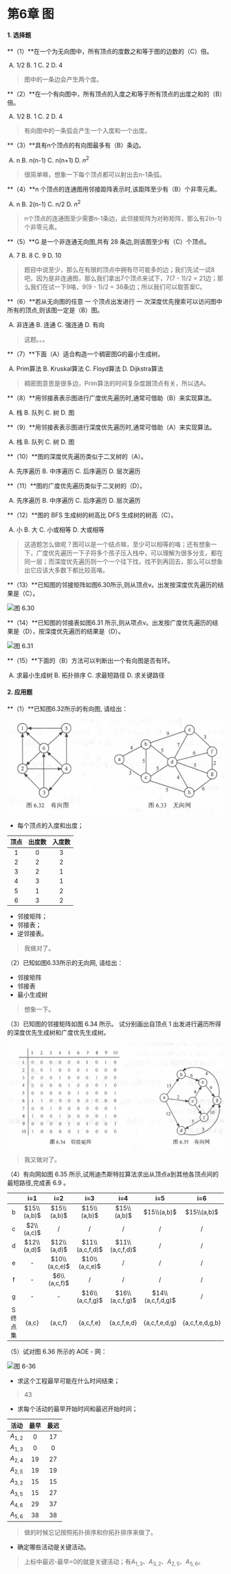 # 第6章	图



#### 1. 选择题

**（1）**在一个为无向图中，所有顶点的度数之和等于图的边数的（C）倍。

​	A.	1/2				B.	1				C.	2				D.	4

> 图中的一条边会产生两个度。

**（2）**在一个有向图中，所有顶点的入度之和等于所有顶点的出度之和的（B）倍。

​	A.	1/2				B.	1				C.	2				D.	4

> 有向图中的一条弧会产生一个入度和一个出度。

**（3）**具有n个顶点的有向图最多有（B）条边。

​	A.	n					B.	n(n-1)				C.	n(n+1)				D.	$n^2$

> 很简单嘛，想象一下每个顶点都可以射出去n-1条弧。

**（4）**n 个顶点的连通图用邻接距阵表示时,该距阵至少有（B）个非零元素。

​	A.	n					B.	2(n-1)				C.	n/2					D.	$n^2$

> n个顶点的连通图至少需要n-1条边，此邻接矩阵为对称矩阵，那么有2(n-1)个非零元素。

**（5）**G 是一个非连通无向图,共有 28 条边,则该图至少有（C）个顶点。

​	A.	7					B.	8						C.	9						D.	10

> 题目中说至少，那么在有限的顶点中拥有尽可能多的边；我们先试一试8吧，因为是非连通图，那么我们拿出7个顶点来试下，7(7 - 1)/2 = 21边；那么我们在试一下9咯，9(9 - 1)/2 = 36条边；所以我们可以取答案C。

**（6）**若从无向图的任意 一 个顶点出发进行 一 次深度优先搜索可以访问图中所有的顶点,则该图一定是（B）图。

​	A.	非连通				B.	连通				C.	强连通				D.	有向

> 这题。。。

**（7）**下面（A）适合构造一个稠密图G的最小生成树。

​	A.	Prim算法			B.	Kruskal算法				C.	Floyd算法				D.	Dijkstra算法

> 稠密图意思是很多边，Prim算法的时间复杂度跟顶点有关，所以选A。

**（8）**用邻接表表示图进行广度优先遍历时,通常可借助（B）来实现算法。

​	A.	栈						B.	队列							C.	树								D.	图

**（9）**用邻接表表示图进行深度优先遍历时,通常可借助（A）来实现算法。

​	A.	栈						B.	队列							C.	树								D.	图

**（10）**图的深度优先遍历类似于二叉树的（A）。

​	A.	先序遍历			B.	中序遍历			C.	后序遍历				D.	层次遍历

**（11）**图的广度优先遍历类似于二叉树的（D）。

​	A.	先序遍历			B.	中序遍历			C.	后序遍历				D.	层次遍历

**（12）**图的 BFS 生成树的树高比 DFS 生成树的树高（C）。

​	A.	小				B.	大				C.	小或相等				D.	大或相等

> 这道题怎么做呢？图可以是一个结点嘛，至少可以相等的咯；还有想象一下，广度优先遍历一下子将多个孩子压入栈中，可以理解为很多分支，都在同一层；而深度优先遍历则一个一个往下找，找不到再回去，那么可以想象出它应该大多数下都比较高咯。

**（13）**已知图的邻接矩阵如图6.30所示,则从顶点v。出发按深度优先遍历的结果是（C）。

![图 6.30](https://github.com/katoluo/DataStructures/raw/master/chapter_06/images/%E5%9B%BE6-30.png)

**（14）**已知图的邻接表如图6.31 所示,则从项点v。出发按广度优先遍历的结果是（D），按深度优先遍历的结果是（D）。

![图 6.31](https://github.com/katoluo/DataStructures/raw/master/chapter_06/images/%E5%9B%BE6-31.png)

**（15）**下面的（B）方法可以判断出一个有向图是否有环。

​	A.	求最小生成树		B.	拓扑排序		C.	求最短路径		D.	求关键路径 

#### 2. 应用题

**（1）**已知图6.32所示的有向图, 请给出：

![图 6.32](https://github.com/katoluo/DataStructures/raw/master/chapter_06/images/%E5%9B%BE6-32%E5%92%8C33.png)

- 每个顶点的入度和出度；

| 顶点 | 出度数 | 入度数 |
| :--: | :----: | :----: |
|  1   |   0    |   3    |
|  2   |   2    |   2    |
|  3   |   2    |   1    |
|  4   |   3    |   1    |
|  5   |   1    |   2    |
|  6   |   3    |   2    |

- 邻接矩阵；
- 邻接表；
- 逆邻接表。

> 我做对了。

（2）已知如图6.33所示的无向网, 请给出：

- 邻接矩阵
- 邻接表
- 最小生成树

> 想象一下。

（3）已知图的邻接矩阵如图 6.34 所示。 试分别画出自顶点 1 出发进行遍历所得的深度优先生成树和广度优先生成树。

![图 6-34和35](https://github.com/katoluo/DataStructures/raw/master/chapter_06/images/%E5%9B%BE6-34%E5%92%8C35.png)

> 我又做对了。

（4）有向网如图 6.35 所示,试用迪杰斯特拉算法求出从顶点a到其他各顶点间的最短路径,完成表 6.9 。

|          |     i=1     |      i=2      |       i=3       |       i=4       |        i=5        |       i=6       |
| :------: | :---------: | :-----------: | :-------------: | :-------------: | :---------------: | :-------------: |
|    b     | $15\\(a,b)$ |  $15\\(a,b)$  |   $15\\(a,b)$   |   $15\\(a,b)$   |    $15\\(a,b)$    |   $15\\(a,b)$   |
|    c     | $2\\(a,c)$  |       /       |        /        |        /        |         /         |        /        |
|    d     | $12\\(a,d)$ |  $12\\(a,d)$  | $11\\(a,c,f,d)$ | $11\\(a,c,f,d)$ |         /         |        /        |
|    e     |      -      | $10\\(a,c,e)$ |  $10\\(a,c,e)$  |        /        |         /         |        /        |
|    f     |      -      | $6\\(a,c,f)$  |        /        |        /        |         /         |        /        |
|    g     |      -      |       -       | $16\\(a,c,f,g)$ | $16\\(a,c,f,g)$ | $14\\(a,c,f,d,g)$ |        /        |
| S 终点集 |    {a,c}    |    {a,c,f}    |    {a,c,f,e}    |   {a,c,f,e,d}   |   {a,c,f,e,d,g}   | {a,c,f,e,d,g,b} |

（5）试对图 6.36 所示的 AOE - 网：

![图 6-36](https://github.com/katoluo/DataStructures/raw/master/chapter_06/images/%E5%9B%BE6-36.png)

- 求这个工程最早可能在什么时间结束；

> 43

- 求每个活动的最早开始时间和最迟开始时间；

|   活动    | 最早 | 最迟 |
| :-------: | :--: | :--: |
| $A_{1,2}$ |  0   |  17  |
| $A_{1,3}$ |  0   |  0   |
| $A_{2,4}$ |  19  |  27  |
| $A_{2,5}$ |  19  |  19  |
| $A_{3,2}$ |  15  |  15  |
| $A_{3,5}$ |  15  |  27  |
| $A_{4,6}$ |  29  |  37  |
| $A_{5,6}$ |  38  |  38  |

> 做的时候忘记按照拓扑排序和你拓扑排序来做了。

- 确定哪些活动是关键活动。

> 上标中最迟-最早=0的就是关键活动；有$A_{1,3}、A_{3,2}、A_{2,5}、A_{5,6}$。



